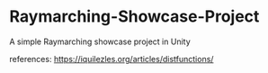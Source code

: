 # Raymarching-Showcase-Project
A simple Raymarching showcase project in Unity





























references:
https://iquilezles.org/articles/distfunctions/
